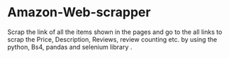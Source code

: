# Amazon-Web-scrapper
Scrap the link of all the items shown in the pages and go to the all links to scrap the Price, Description, Reviews, review counting etc. by using the python, Bs4, pandas and selenium library .
